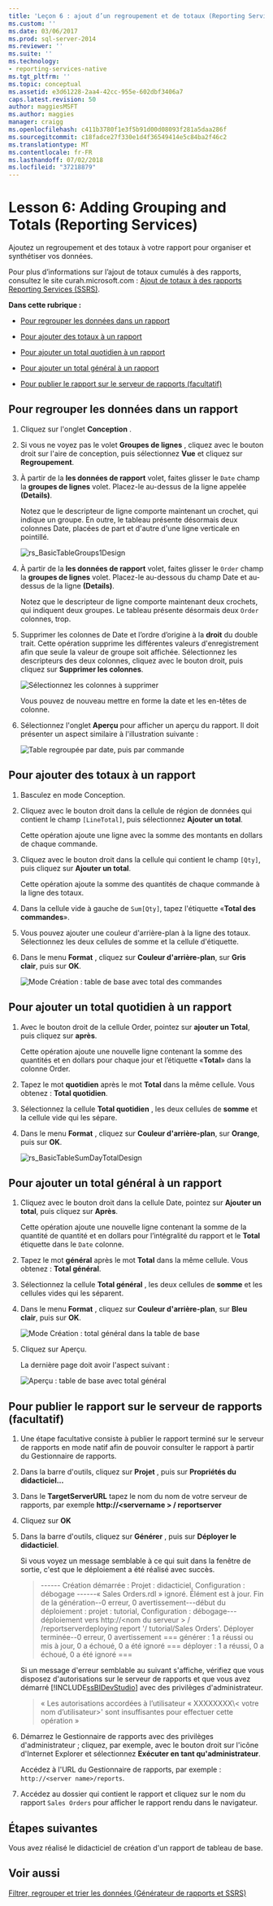 ```yaml
---
title: 'Leçon 6 : ajout d’un regroupement et de totaux (Reporting Services) | Microsoft Docs'
ms.custom: ''
ms.date: 03/06/2017
ms.prod: sql-server-2014
ms.reviewer: ''
ms.suite: ''
ms.technology:
- reporting-services-native
ms.tgt_pltfrm: ''
ms.topic: conceptual
ms.assetid: e3d61228-2aa4-42cc-955e-602dbf3406a7
caps.latest.revision: 50
author: maggiesMSFT
ms.author: maggies
manager: craigg
ms.openlocfilehash: c411b3780f1e3f5b91d00d08093f281a5daa286f
ms.sourcegitcommit: c18fadce27f330e1d4f36549414e5c84ba2f46c2
ms.translationtype: MT
ms.contentlocale: fr-FR
ms.lasthandoff: 07/02/2018
ms.locfileid: "37218879"
---
```

# <a name="lesson-6-adding-grouping-and-totals-reporting-services"></a>Lesson 6: Adding Grouping and Totals (Reporting Services)
  Ajoutez un regroupement et des totaux à votre rapport pour organiser et synthétiser vos données.  
  
 Pour plus d’informations sur l’ajout de totaux cumulés à des rapports, consultez le site curah.microsoft.com : [Ajout de totaux à des rapports Reporting Services (SSRS)](http://go.microsoft.com/fwlink/p/?LinkId=403698).  
  
 **Dans cette rubrique :**  
  
-   [Pour regrouper les données dans un rapport](#bkmk_groupdata)  
  
-   [Pour ajouter des totaux à un rapport](#bkmk_addtotals)  
  
-   [Pour ajouter un total quotidien à un rapport](#bkmk_adddailytotal)  
  
-   [Pour ajouter un total général à un rapport](#bkmk_addgrandtotal)  
  
-   [Pour publier le rapport sur le serveur de rapports (facultatif)](#bkmk_publishreport)  
  
##  <a name="bkmk_groupdata"></a> Pour regrouper les données dans un rapport  
  
1.  Cliquez sur l'onglet **Conception** .  
  
2.  Si vous ne voyez pas le volet **Groupes de lignes** , cliquez avec le bouton droit sur l'aire de conception, puis sélectionnez **Vue** et cliquez sur **Regroupement**.  
  
3.  À partir de la **les données de rapport** volet, faites glisser le `Date` champ la **groupes de lignes** volet. Placez-le au-dessus de la ligne appelée **(Details)**.  
  
     Notez que le descripteur de ligne comporte maintenant un crochet, qui indique un groupe. En outre, le tableau présente désormais deux colonnes Date, placées de part et d'autre d'une ligne verticale en pointillé.  
  
     ![](../../2014/tutorials/media/rs-basictablegroups1design.gif "rs_BasicTableGroups1Design")  
  
4.  À partir de la **les données de rapport** volet, faites glisser le `Order` champ la **groupes de lignes** volet. Placez-le au-dessous du champ Date et au-dessus de la ligne **(Details)**.  
  
     Notez que le descripteur de ligne comporte maintenant deux crochets, qui indiquent deux groupes. Le tableau présente désormais deux `Order` colonnes, trop.  
  
5.  Supprimer les colonnes de Date et l’ordre d’origine à la **droit** du double trait. Cette opération supprime les différentes valeurs d'enregistrement afin que seule la valeur de groupe soit affichée. Sélectionnez les descripteurs des deux colonnes, cliquez avec le bouton droit, puis cliquez sur **Supprimer les colonnes**.  
  
     ![Sélectionnez les colonnes à supprimer](../../2014/tutorials/media/rs-basictablegroupsdeletecols.gif "Sélectionnez les colonnes à supprimer")  
  
     Vous pouvez de nouveau mettre en forme la date et les en-têtes de colonne.  
  
6.  Sélectionnez l'onglet **Aperçu** pour afficher un aperçu du rapport. Il doit présenter un aspect similaire à l'illustration suivante :  
  
     ![Table regroupée par date, puis par commande](../../2014/tutorials/media/rs-basictablegroupspreview.gif "Table regroupée par date, puis par commande")  
  
##  <a name="bkmk_addtotals"></a> Pour ajouter des totaux à un rapport  
  
1.  Basculez en mode Conception.  
  
2.  Cliquez avec le bouton droit dans la cellule de région de données qui contient le champ `[LineTotal]`, puis sélectionnez **Ajouter un total**.  
  
     Cette opération ajoute une ligne avec la somme des montants en dollars de chaque commande.  
  
3.  Cliquez avec le bouton droit dans la cellule qui contient le champ `[Qty]`, puis cliquez sur **Ajouter un total**.  
  
     Cette opération ajoute la somme des quantités de chaque commande à la ligne des totaux.  
  
4.  Dans la cellule vide à gauche de `Sum[Qty]`, tapez l'étiquette «**Total des commandes**».  
  
5.  Vous pouvez ajouter une couleur d'arrière-plan à la ligne des totaux. Sélectionnez les deux cellules de somme et la cellule d'étiquette.  
  
6.  Dans le menu **Format** , cliquez sur **Couleur d'arrière-plan**, sur **Gris clair**, puis sur **OK**.  
  
     ![Mode Création : table de base avec total des commandes](../../2014/tutorials/media/rs-basictablesumlinetotaldesign.gif "Mode Création : table de base avec total des commandes")  
  
##  <a name="bkmk_adddailytotal"></a> Pour ajouter un total quotidien à un rapport  
  
1.  Avec le bouton droit de la cellule Order, pointez sur **ajouter un Total**, puis cliquez sur **après**.  
  
     Cette opération ajoute une nouvelle ligne contenant la somme des quantités et en dollars pour chaque jour et l’étiquette «**Total**» dans la colonne Order.  
  
2.  Tapez le mot **quotidien** après le mot **Total** dans la même cellule. Vous obtenez : **Total quotidien**.  
  
3.  Sélectionnez la cellule **Total quotidien** , les deux cellules de **somme** et la cellule vide qui les sépare.  
  
4.  Dans le menu **Format** , cliquez sur **Couleur d'arrière-plan**, sur **Orange**, puis sur **OK**.  
  
     ![](../../2014/tutorials/media/rs-basictablesumdaytotaldesign.gif "rs_BasicTableSumDayTotalDesign")  
  
##  <a name="bkmk_addgrandtotal"></a> Pour ajouter un total général à un rapport  
  
1.  Cliquez avec le bouton droit dans la cellule Date, pointez sur **Ajouter un total**, puis cliquez sur **Après**.  
  
     Cette opération ajoute une nouvelle ligne contenant la somme de la quantité de quantité et en dollars pour l’intégralité du rapport et le **Total** étiquette dans le `Date` colonne.  
  
2.  Tapez le mot **général** après le mot **Total** dans la même cellule. Vous obtenez : **Total général**.  
  
3.  Sélectionnez la cellule **Total général** , les deux cellules de **somme** et les cellules vides qui les séparent.  
  
4.  Dans le menu **Format** , cliquez sur **Couleur d'arrière-plan**, sur **Bleu clair**, puis sur **OK**.  
  
     ![Mode Création : total général dans la table de base](../../2014/tutorials/media/rs-basictablesumgrandtotaldesign.gif "Mode Conception : total général dans la table de base")  
  
5.  Cliquez sur Aperçu.  
  
     La dernière page doit avoir l'aspect suivant :  
  
     ![Aperçu : table de base avec total général](../../2014/tutorials/media/rs-basictablesumgrandtotalpreview.gif "Aperçu : table de base avec total général")  
  
##  <a name="bkmk_publishreport"></a> Pour publier le rapport sur le serveur de rapports (facultatif)  
  
1.  Une étape facultative consiste à publier le rapport terminé sur le serveur de rapports en mode natif afin de pouvoir consulter le rapport à partir du Gestionnaire de rapports.  
  
2.  Dans la barre d'outils, cliquez sur **Projet** , puis sur **Propriétés du didacticiel...**  
  
3.  Dans le **TargetServerURL** tapez le nom du nom de votre serveur de rapports, par exemple **http://\<servername > / reportserver**  
  
4.  Cliquez sur **OK**  
  
5.  Dans la barre d'outils, cliquez sur **Générer** , puis sur **Déployer le didacticiel**.  
  
     Si vous voyez un message semblable à ce qui suit dans la fenêtre de sortie, c'est que le déploiement a été réalisé avec succès.  
  
    > ------ Création démarrée : Projet : didacticiel, Configuration : débogage ------« Sales Orders.rdl » ignoré. Élément est à jour. Fin de la génération--0 erreur, 0 avertissement---début du déploiement : projet : tutorial, Configuration : débogage---déploiement vers http://\<nom du serveur > / /reportserverdeploying report '/ tutorial/Sales Orders'. Déployer terminée--0 erreur, 0 avertissement === générer : 1 a réussi ou mis à jour, 0 a échoué, 0 a été ignoré === déployer : 1 a réussi, 0 a échoué, 0 a été ignoré ===  
  
     Si un message d'erreur semblable au suivant s'affiche, vérifiez que vous disposez d'autorisations sur le serveur de rapports et que vous avez démarré [!INCLUDE[ssBIDevStudio](../includes/ssbidevstudio-md.md)] avec des privilèges d'administrateur.  
  
    > « Les autorisations accordées à l’utilisateur « XXXXXXXX\\< votre nom d’utilisateur\>' sont insuffisantes pour effectuer cette opération »  
  
6.  Démarrez le Gestionnaire de rapports avec des privilèges d'administrateur ; cliquez, par exemple, avec le bouton droit sur l'icône d'Internet Explorer et sélectionnez **Exécuter en tant qu'administrateur**.  
  
     Accédez à l'URL du Gestionnaire de rapports, par exemple : `http://<server name>/reports`.  
  
7.  Accédez au dossier qui contient le rapport et cliquez sur le nom du rapport `Sales Orders` pour afficher le rapport rendu dans le navigateur.  
  
## <a name="next-steps"></a>Étapes suivantes  
 Vous avez réalisé le didacticiel de création d'un rapport de tableau de base.  
  
## <a name="see-also"></a>Voir aussi  
 [Filtrer, regrouper et trier les données &#40;Générateur de rapports et SSRS&#41;](report-design/filter-group-and-sort-data-report-builder-and-ssrs.md)  
  
  
